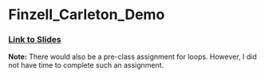 # Finzell_Carleton_Demo

### [Link to Slides](https://docs.google.com/presentation/d/10BLmb5o_SBAL1xPE4BX3T4uMprtOu57h4WG-LHx1rVo/edit?usp=sharing)

**Note:** There would also be a pre-class assignment for loops. However, I did not have time to complete such an assignment. 


